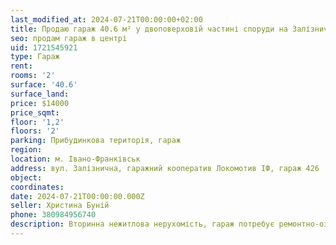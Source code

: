```yaml
---
last_modified_at: 2024-07-21T00:00:00+02:00
title: Продаю гараж 40.6 м² у двоповерховій частині споруди на Залізничній
seo: продам гараж в центрі
uid: 1721545921
type: Гараж
rent:
rooms: '2'
surface: '40.6'
surface_land:
price: $14000
price_sqmt:
floor: '1,2'
floors: '2'
parking: Прибудинкова територія, гараж
region:
location: м. Івано-Франківськ
address: вул. Залізнична, гаражний кооператив Локомотив ІФ, гараж 426
object:
coordinates:
date: 2024-07-21T00:00:00.000Z
seller: Христина Буній
phone: 380984956740
description: Вторинна нежитлова нерухомість, гараж потребує ремонтно-оздоблювальних робіт
---
```

